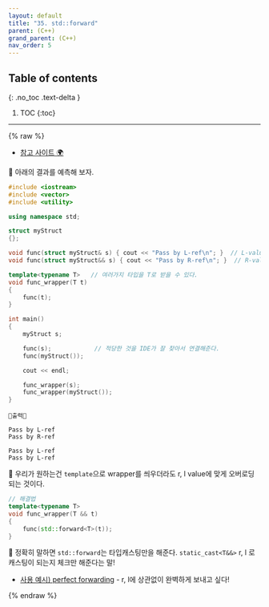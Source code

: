 ```yaml
---
layout: default
title: "35. std::forward"
parent: (C++)
grand_parent: (C++)
nav_order: 5
---
```


## Table of contents
{: .no_toc .text-delta }

1. TOC
{:toc}

---

{% raw %}

* [참고 사이트 🌍](https://ansohxxn.github.io/cpp/chapter19-7/)

🐯 아래의 결과를 예측해 보자.

```cpp
#include <iostream>	
#include <vector>
#include <utility>

using namespace std;

struct myStruct
{};

void func(struct myStruct& s) { cout << "Pass by L-ref\n"; }  // L-value Reference 오버로딩
void func(struct myStruct&& s) { cout << "Pass by R-ref\n"; }  // R-value Reference 오버로딩

template<typename T>   // 여러가지 타입을 T로 받을 수 있다.
void func_wrapper(T t)
{
    func(t);
}

int main()
{
	myStruct s;

	func(s);			// 적당한 것을 IDE가 잘 찾아서 연결해준다.
	func(myStruct());

    cout << endl;

	func_wrapper(s);
	func_wrapper(myStruct());
}
```

```
💎출력💎

Pass by L-ref
Pass by R-ref

Pass by L-ref
Pass by L-ref
```

🐯 우리가 원하는건 `template`으로 wrapper를 씌우더라도 r, l value에 맞게 오버로딩되는 것이다.

```cpp
// 해결법
template<typename T> 
void func_wrapper(T && t)
{
	func(std::forward<T>(t));
}
```

🐯 정확히 말하면 `std::forward`는 타입캐스팅만을 해준다. `static_cast<T&&>` r, l 로 캐스팅이 되는지 체크만 해준다는 말!

* [사용 예시) perfect forwarding](https://taehyungs-programming-blog.github.io/blog/docs/cpp/cpp/2022-02-17-cpp-19/) - r, l에 상관없이 완벽하게 보내고 싶다!

{% endraw %}